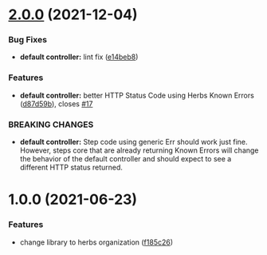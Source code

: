 # [2.0.0](https://github.com/herbsjs/herbs2rest/compare/v1.0.0...v2.0.0) (2021-12-04)


### Bug Fixes

* **default controller:** lint fix ([e14beb8](https://github.com/herbsjs/herbs2rest/commit/e14beb875627f3721becab379c4cbd0357cc1822))


### Features

* **default controller:** better HTTP Status Code using Herbs Known Errors ([d87d59b](https://github.com/herbsjs/herbs2rest/commit/d87d59b331170a8f1da3e0bc1f4edfb0f35c25ea)), closes [#17](https://github.com/herbsjs/herbs2rest/issues/17)


### BREAKING CHANGES

* **default controller:** Step code using generic Err should work just fine. However, steps core that are
already returning Known Errors will change the behavior of the default controller and should expect
to see a different HTTP status returned.

# 1.0.0 (2021-06-23)


### Features

* change library to herbs organization ([f185c26](https://github.com/herbsjs/herbs2rest/commit/f185c2660e7ff7be0f1b0b88a0c280a391c32448))
